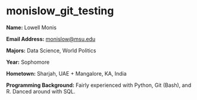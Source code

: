 # monislow_git_testing

**Name:** Lowell Monis

**Email Address:** monislow@msu.edu

**Majors:** Data Science, World Politics

**Year:** Sophomore

**Hometown:** Sharjah, UAE + Mangalore, KA, India

**Programming Background:** Fairly experienced with Python, Git (Bash), and R. Danced around with SQL.